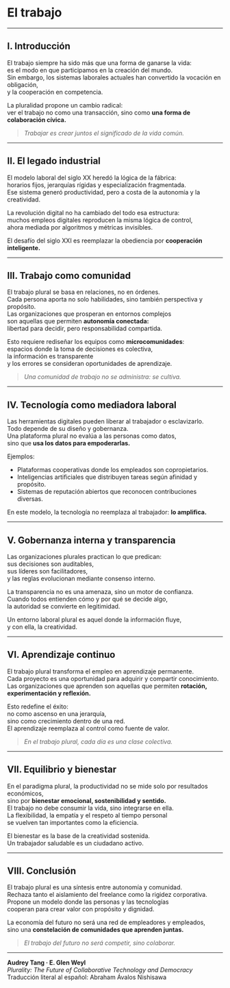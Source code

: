 # El trabajo

---

## I. Introducción

El trabajo siempre ha sido más que una forma de ganarse la vida:  
es el modo en que participamos en la creación del mundo.  
Sin embargo, los sistemas laborales actuales han convertido la vocación en obligación,  
y la cooperación en competencia.

La pluralidad propone un cambio radical:  
ver el trabajo no como una transacción, sino como **una forma de colaboración cívica.**

> *Trabajar es crear juntos el significado de la vida común.*

---

## II. El legado industrial

El modelo laboral del siglo XX heredó la lógica de la fábrica:  
horarios fijos, jerarquías rígidas y especialización fragmentada.  
Ese sistema generó productividad, pero a costa de la autonomía y la creatividad.  

La revolución digital no ha cambiado del todo esa estructura:  
muchos empleos digitales reproducen la misma lógica de control,  
ahora mediada por algoritmos y métricas invisibles.

El desafío del siglo XXI es reemplazar la obediencia por **cooperación inteligente.**

---

## III. Trabajo como comunidad

El trabajo plural se basa en relaciones, no en órdenes.  
Cada persona aporta no solo habilidades, sino también perspectiva y propósito.  
Las organizaciones que prosperan en entornos complejos  
son aquellas que permiten **autonomía conectada:**  
libertad para decidir, pero responsabilidad compartida.

Esto requiere rediseñar los equipos como **microcomunidades**:  
espacios donde la toma de decisiones es colectiva,  
la información es transparente  
y los errores se consideran oportunidades de aprendizaje.

> *Una comunidad de trabajo no se administra: se cultiva.*

---

## IV. Tecnología como mediadora laboral

Las herramientas digitales pueden liberar al trabajador o esclavizarlo.  
Todo depende de su diseño y gobernanza.  
Una plataforma plural no evalúa a las personas como datos,  
sino que **usa los datos para empoderarlas.**

Ejemplos:
- Plataformas cooperativas donde los empleados son copropietarios.  
- Inteligencias artificiales que distribuyen tareas según afinidad y propósito.  
- Sistemas de reputación abiertos que reconocen contribuciones diversas.  

En este modelo, la tecnología no reemplaza al trabajador: **lo amplifica.**

---

## V. Gobernanza interna y transparencia

Las organizaciones plurales practican lo que predican:  
sus decisiones son auditables,  
sus líderes son facilitadores,  
y las reglas evolucionan mediante consenso interno.

La transparencia no es una amenaza, sino un motor de confianza.  
Cuando todos entienden cómo y por qué se decide algo,  
la autoridad se convierte en legitimidad.

Un entorno laboral plural es aquel donde la información fluye,  
y con ella, la creatividad.

---

## VI. Aprendizaje continuo

El trabajo plural transforma el empleo en aprendizaje permanente.  
Cada proyecto es una oportunidad para adquirir y compartir conocimiento.  
Las organizaciones que aprenden son aquellas que permiten **rotación, experimentación y reflexión.**

Esto redefine el éxito:  
no como ascenso en una jerarquía,  
sino como crecimiento dentro de una red.  
El aprendizaje reemplaza al control como fuente de valor.

> *En el trabajo plural, cada día es una clase colectiva.*

---

## VII. Equilibrio y bienestar

En el paradigma plural, la productividad no se mide solo por resultados económicos,  
sino por **bienestar emocional, sostenibilidad y sentido.**  
El trabajo no debe consumir la vida, sino integrarse en ella.  
La flexibilidad, la empatía y el respeto al tiempo personal  
se vuelven tan importantes como la eficiencia.

El bienestar es la base de la creatividad sostenida.  
Un trabajador saludable es un ciudadano activo.

---

## VIII. Conclusión

El trabajo plural es una síntesis entre autonomía y comunidad.  
Rechaza tanto el aislamiento del freelance como la rigidez corporativa.  
Propone un modelo donde las personas y las tecnologías  
cooperan para crear valor con propósito y dignidad.

La economía del futuro no será una red de empleadores y empleados,  
sino una **constelación de comunidades que aprenden juntas.**

> *El trabajo del futuro no será competir, sino colaborar.*

---

**Audrey Tang · E. Glen Weyl**  
*Plurality: The Future of Collaborative Technology and Democracy*  
Traducción literal al español: Abraham Ávalos Nishisawa
